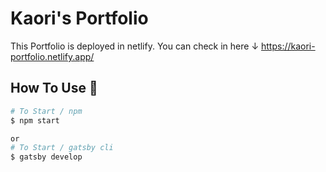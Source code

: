 # Kaori's Portfolio

This Portfolio is deployed in netlify.
You can check in here ↓
https://kaori-portfolio.netlify.app/

## How To Use 🔧

```bash
# To Start / npm
$ npm start

or
# To Start / gatsby cli
$ gatsby develop
```
